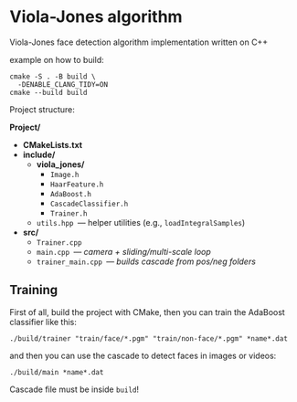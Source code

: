 # Viola-Jones algorithm

Viola-Jones face detection algorithm implementation written on C++

example on how to build:
```
cmake -S . -B build \
  -DENABLE_CLANG_TIDY=ON
cmake --build build
```

Project structure:

**Project/**
- **CMakeLists.txt**
- **include/**
  - **viola_jones/**
    - `Image.h`
    - `HaarFeature.h`
    - `AdaBoost.h`
    - `CascadeClassifier.h`
    - `Trainer.h`
  - `utils.hpp` — helper utilities (e.g., `loadIntegralSamples`)
- **src/**
  - `Trainer.cpp`
  - `main.cpp` — _camera + sliding/multi-scale loop_
  - `trainer_main.cpp` — _builds cascade from *pos/neg* folders_

## Training

First of all, build the project with CMake, then you can train the AdaBoost classifier like this:

```
./build/trainer "train/face/*.pgm" "train/non-face/*.pgm" *name*.dat
```

and then you can use the cascade to detect faces in images or videos:

```
./build/main *name*.dat
```

Cascade file must be inside `build`!
